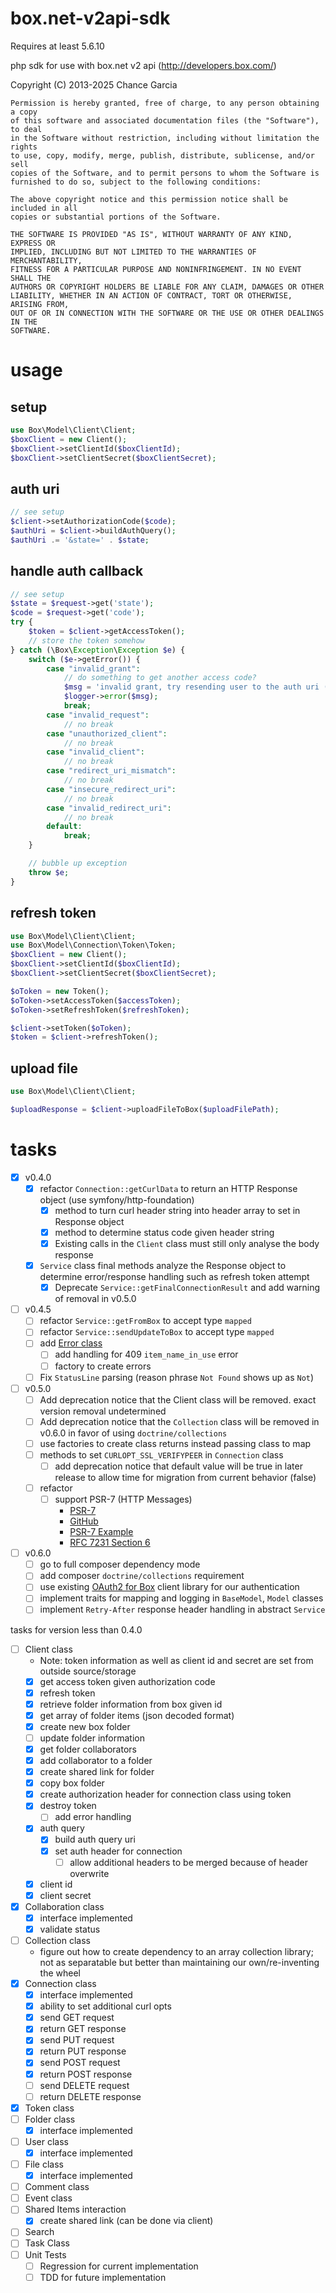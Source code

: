 box.net-v2api-sdk
=================

Requires at least 5.6.10

php sdk for use with box.net v2 api (http://developers.box.com/)

Copyright (C) 2013-2025  Chance Garcia

    Permission is hereby granted, free of charge, to any person obtaining a copy
    of this software and associated documentation files (the "Software"), to deal
    in the Software without restriction, including without limitation the rights
    to use, copy, modify, merge, publish, distribute, sublicense, and/or sell
    copies of the Software, and to permit persons to whom the Software is
    furnished to do so, subject to the following conditions:
    
    The above copyright notice and this permission notice shall be included in all
    copies or substantial portions of the Software.
    
    THE SOFTWARE IS PROVIDED "AS IS", WITHOUT WARRANTY OF ANY KIND, EXPRESS OR
    IMPLIED, INCLUDING BUT NOT LIMITED TO THE WARRANTIES OF MERCHANTABILITY,
    FITNESS FOR A PARTICULAR PURPOSE AND NONINFRINGEMENT. IN NO EVENT SHALL THE
    AUTHORS OR COPYRIGHT HOLDERS BE LIABLE FOR ANY CLAIM, DAMAGES OR OTHER
    LIABILITY, WHETHER IN AN ACTION OF CONTRACT, TORT OR OTHERWISE, ARISING FROM,
    OUT OF OR IN CONNECTION WITH THE SOFTWARE OR THE USE OR OTHER DEALINGS IN THE
    SOFTWARE.

# usage

## setup
```php
use Box\Model\Client\Client;
$boxClient = new Client();
$boxClient->setClientId($boxClientId);
$boxClient->setClientSecret($boxClientSecret);
```

## auth uri
```php
// see setup
$client->setAuthorizationCode($code);
$authUri = $client->buildAuthQuery();
$authUri .= '&state=' . $state;
```

## handle auth callback
```php
// see setup
$state = $request->get('state');
$code = $request->get('code');
try {
    $token = $client->getAccessToken();
    // store the token somehow
} catch (\Box\Exception\Exception $e) {
    switch ($e->getError()) {
        case "invalid_grant":
            // do something to get another access code?
            $msg = 'invalid grant, try resending user to the auth uri (start of link process)';
            $logger->error($msg);
            break;
        case "invalid_request":
            // no break
        case "unauthorized_client":
            // no break
        case "invalid_client":
            // no break
        case "redirect_uri_mismatch":
            // no break
        case "insecure_redirect_uri":
            // no break
        case "invalid_redirect_uri":
            // no break
        default:
            break;
    }

    // bubble up exception
    throw $e;
}
```

## refresh token
```php
use Box\Model\Client\Client;
use Box\Model\Connection\Token\Token;
$boxClient = new Client();
$boxClient->setClientId($boxClientId);
$boxClient->setClientSecret($boxClientSecret);

$oToken = new Token();
$oToken->setAccessToken($accessToken);
$oToken->setRefreshToken($refreshToken);

$client->setToken($oToken);
$token = $client->refreshToken();
```
## upload file
```php
use Box\Model\Client\Client;

$uploadResponse = $client->uploadFileToBox($uploadFilePath);
```
# tasks
- [x] v0.4.0
  - [x] refactor `Connection::getCurlData` to return an HTTP Response object (use symfony/http-foundation)
    - [x] method to turn curl header string into header array to set in Response object
    - [x] method to determine status code given header string
    - [x] Existing calls in the `Client` class must still only analyse the body response
  - [x] `Service` class final methods analyze the Response object to determine error/response handling such as refresh token attempt
    - [x] Deprecate `Service::getFinalConnectionResult` and add warning of removal in v0.5.0
- [ ] v0.4.5
  - [ ] refactor `Service::getFromBox` to accept type `mapped`
  - [ ] refactor `Service::sendUpdateToBox` to accept type `mapped`
  - [ ] add [Error class](https://box-content.readme.io/reference#errors)
    - [ ] add handling for 409 `item_name_in_use` error
    - [ ] factory to create errors
  - [ ] Fix `StatusLine` parsing (reason phrase `Not Found` shows up as `Not`)
- [ ] v0.5.0
  - [ ] Add deprecation notice that the Client class will be removed. exact version removal undetermined
  - [ ] Add deprecation notice that the `Collection` class will be removed in v0.6.0 in favor of using `doctrine/collections`
  - [ ] use factories to create class returns instead passing class to map
  - [ ] methods to set `CURLOPT_SSL_VERIFYPEER` in `Connection` class
    - [ ] add deprecation notice that default value will be true in later release to allow time for migration from current behavior (false)
  - [ ] refactor
    - [ ] support PSR-7 (HTTP Messages)
      - [PSR-7](http://www.php-fig.org/psr/psr-7/)
      - [GitHub](https://github.com/php-fig/http-message)
      - [PSR-7 Example](https://mwop.net/blog/2015-01-26-psr-7-by-example.html)
      - [RFC 7231 Section 6](http://tools.ietf.org/html/rfc7231#section-6)
- [ ] v0.6.0
  - [ ] go to full composer dependency mode
  - [ ] add composer `doctrine/collections` requirement
  - [ ] use existing [OAuth2 for Box](https://github.com/stevenmaguire/oauth2-box) client library for our authentication
  - [ ] implement traits for mapping and logging in `BaseModel`, `Model` classes
  - [ ] implement `Retry-After` response header handling in abstract `Service`
  
tasks for version less than 0.4.0
- [ ] Client class
    - Note: token information as well as client id and secret are set from outside source/storage
    - [x] get access token given authorization code
    - [x] refresh token
    - [x] retrieve folder information from box given id
    - [x] get array of folder items (json decoded format)
    - [x] create new box folder
    - [ ] update folder information
    - [x] get folder collaborators
    - [x] add collaborator to a folder
    - [x] create shared link for folder
    - [x] copy box folder
    - [x] create authorization header for connection class using token
    - [x] destroy token
        - [ ] add error handling
    - [x] auth query
        - [x] build auth query uri
        - [x] set auth header for connection
            - [ ] allow additional headers to be merged because of header overwrite
    - [x] client id
    - [x] client secret
- [x] Collaboration class
    - [x] interface implemented
    - [x] validate status
- [ ] Collection class
    - figure out how to create dependency to an array collection library; not as separatable but better than maintaining our own/re-inventing the wheel
- [x] Connection class
    - [x] interface implemented
    - [x] ability to set additional curl opts
    - [x] send GET request
    - [x] return GET response
    - [x] send PUT request
    - [x] return PUT response
    - [x] send POST request
    - [x] return POST response
    - [ ] send DELETE request
    - [ ] return DELETE response
- [x] Token class
- [ ] Folder class
    - [x] interface implemented
- [ ] User class
    - [x] interface implemented
- [ ]  File class
    - [x] interface implemented
- [ ]  Comment class
- [ ]  Event class
- [ ]  Shared Items interaction
    - [x] create shared link (can be done via client)
- [ ]  Search
- [ ]  Task Class
- [ ] Unit Tests
    - [ ] Regression for current implementation
    - [ ] TDD for future implementation